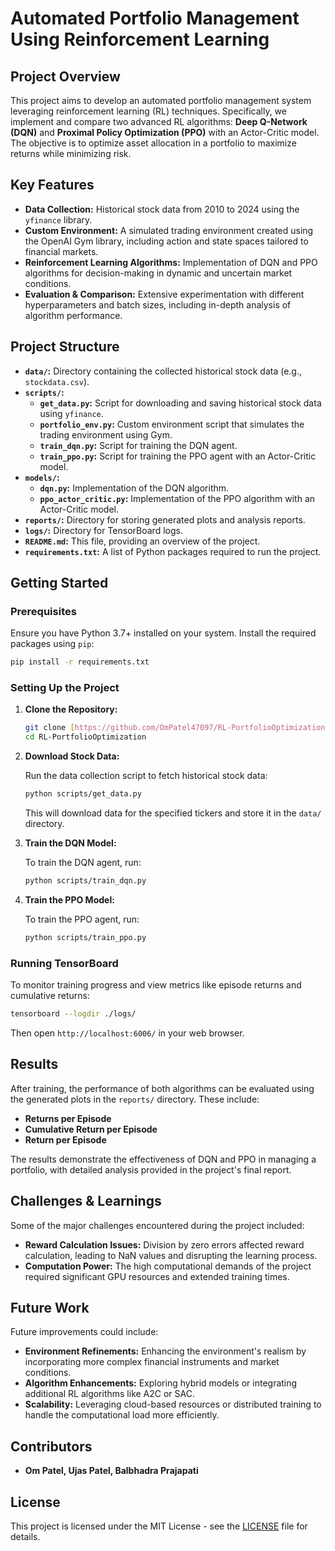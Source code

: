 # **Automated Portfolio Management Using Reinforcement Learning**

## **Project Overview**

This project aims to develop an automated portfolio management system leveraging reinforcement learning (RL) techniques. Specifically, we implement and compare two advanced RL algorithms: **Deep Q-Network (DQN)** and **Proximal Policy Optimization (PPO)** with an Actor-Critic model. The objective is to optimize asset allocation in a portfolio to maximize returns while minimizing risk.

## **Key Features**

- **Data Collection:** Historical stock data from 2010 to 2024 using the `yfinance` library.
- **Custom Environment:** A simulated trading environment created using the OpenAI Gym library, including action and state spaces tailored to financial markets.
- **Reinforcement Learning Algorithms:** Implementation of DQN and PPO algorithms for decision-making in dynamic and uncertain market conditions.
- **Evaluation & Comparison:** Extensive experimentation with different hyperparameters and batch sizes, including in-depth analysis of algorithm performance.

## **Project Structure**

- **`data/`:** Directory containing the collected historical stock data (e.g., `stockdata.csv`).
- **`scripts/`:**
  - **`get_data.py`:** Script for downloading and saving historical stock data using `yfinance`.
  - **`portfolio_env.py`:** Custom environment script that simulates the trading environment using Gym.
  - **`train_dqn.py`:** Script for training the DQN agent.
  - **`train_ppo.py`:** Script for training the PPO agent with an Actor-Critic model.
- **`models/`:**
  - **`dqn.py`:** Implementation of the DQN algorithm.
  - **`ppo_actor_critic.py`:** Implementation of the PPO algorithm with an Actor-Critic model.
- **`reports/`:** Directory for storing generated plots and analysis reports.
- **`logs/`:** Directory for TensorBoard logs.
- **`README.md`:** This file, providing an overview of the project.
- **`requirements.txt`:** A list of Python packages required to run the project.

## **Getting Started**

### **Prerequisites**

Ensure you have Python 3.7+ installed on your system. Install the required packages using `pip`:

```bash
pip install -r requirements.txt
```

### **Setting Up the Project**

1. **Clone the Repository:**

   ```bash
   git clone [https://github.com/OmPatel47097/RL-PortfolioOptimization.git](https://github.com/OmPatel47097/RL-PortfolioOptimization.git)
   cd RL-PortfolioOptimization
   ```

2. **Download Stock Data:**

   Run the data collection script to fetch historical stock data:

   ```bash
   python scripts/get_data.py
   ```

   This will download data for the specified tickers and store it in the `data/` directory.

3. **Train the DQN Model:**

   To train the DQN agent, run:

   ```bash
   python scripts/train_dqn.py
   ```

4. **Train the PPO Model:**

   To train the PPO agent, run:

   ```bash
   python scripts/train_ppo.py
   ```

### **Running TensorBoard**

To monitor training progress and view metrics like episode returns and cumulative returns:

```bash
tensorboard --logdir ./logs/
```

Then open `http://localhost:6006/` in your web browser.

## **Results**

After training, the performance of both algorithms can be evaluated using the generated plots in the `reports/` directory. These include:

- **Returns per Episode**
- **Cumulative Return per Episode**
- **Return per Episode**

The results demonstrate the effectiveness of DQN and PPO in managing a portfolio, with detailed analysis provided in the project's final report.

## **Challenges & Learnings**

Some of the major challenges encountered during the project included:

- **Reward Calculation Issues:** Division by zero errors affected reward calculation, leading to NaN values and disrupting the learning process.
- **Computation Power:** The high computational demands of the project required significant GPU resources and extended training times.

## **Future Work**

Future improvements could include:

- **Environment Refinements:** Enhancing the environment's realism by incorporating more complex financial instruments and market conditions.
- **Algorithm Enhancements:** Exploring hybrid models or integrating additional RL algorithms like A2C or SAC.
- **Scalability:** Leveraging cloud-based resources or distributed training to handle the computational load more efficiently.

## **Contributors**

- **Om Patel, Ujas Patel, Balbhadra Prajapati**

## **License**

This project is licensed under the MIT License - see the [LICENSE](LICENSE) file for details.
